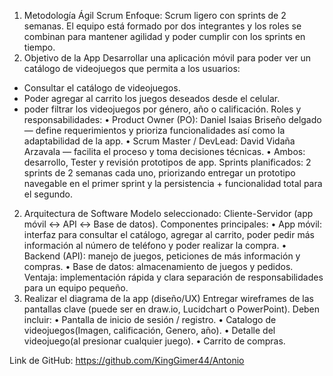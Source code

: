 1. Metodología Ágil Scrum
Enfoque: Scrum ligero con sprints de 2 semanas. El equipo está formado por dos integrantes y los roles se combinan para mantener agilidad y poder cumplir con los sprints en tiempo.
1. Objetivo de la App
Desarrollar una aplicación móvil para poder ver un catálogo de videojuegos que permita a los usuarios:
- Consultar el catálogo de videojuegos.
- Poder agregar al carrito los juegos deseados desde el celular.
- poder filtrar los videojuegos por género, año o calificación.
Roles y responsabilidades:
• Product Owner (PO): Daniel Isaias Briseño delgado — define requerimientos y prioriza funcionalidades así como la adaptabilidad de la app.
• Scrum Master / DevLead: David Vidaña Arzavala — facilita el proceso y toma decisiones técnicas.
• Ambos: desarrollo, Tester y revisión prototipos de app.
Sprints planificados: 2 sprints de 2 semanas cada uno, priorizando entregar un prototipo navegable en el primer sprint y la persistencia + funcionalidad total para el segundo.
 
2. Arquitectura de Software
Modelo seleccionado: Cliente-Servidor (app móvil ↔ API ↔ Base de datos).
Componentes principales:
• App móvil: interfaz para consultar el catálogo, agregar al carrito, poder pedir más información al número de teléfono y poder realizar la compra.
• Backend (API): manejo de juegos, peticiones de más información y compras.
• Base de datos: almacenamiento de juegos y pedidos.
Ventaja: implementación rápida y clara separación de responsabilidades para un equipo pequeño. 
 
3. Realizar el diagrama de la app (diseño/UX)
Entregar wireframes de las pantallas clave (puede ser en draw.io, Lucidchart o PowerPoint). Deben incluir:
• Pantalla de inicio de sesión / registro.
• Catalogo de videojuegos(Imagen, calificación, Genero, año).
• Detalle del videojuego(al presionar cualquier juego).
• Carrito de compras.

 
 
 
 
 

Link de GitHub: https://github.com/KingGimer44/Antonio 
